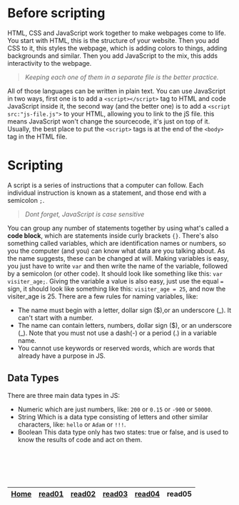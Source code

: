 # Before scripting
HTML, CSS and JavaScript work together to make webpages come to life.
You start with HTML, this is the structure of your website. 
Then you add CSS to it, this styles the webpage, which is adding colors to things, adding backgrounds and similar.
Then you add JavaScript to the mix, this adds interactivity to the webpage.  
> _Keeping each one of them in a separate file is the better practice._

All of those languages can be written in plain text.
You can use JavaScript in two ways, first one is to add a `<script></script>` tag to HTML and code JavaScript inside it, the second way (and the better one) is to add a `<script src:"js-file.js">` to your HTML, allowing you to link to the jS file.
this means JavaScript won't change the sourcecode, it's just on top of it.
Usually, the best place to put the `<script>` tags is at the end of the `<body>` tag in the HTML file.

# Scripting
A script is a series of instructions that a computer can follow. Each individual instruction is known as a statement, and those end with a semicolon `;`.
> _Dont forget, JavaScript is case sensitive_

You can group any number of statements together by using what's called a **code block**, which are statements inside curly brackets `{}`.
There's also something called variables, which are identification names or numbers, so you the computer (and you) can know what data are you talking about. As the name suggests, these can be changed at will.
Making variables is easy, you just have to write `var` and then write the name of the variable, followed by a semicolon (or other code).
It should look like something like this: `var visiter_age;`.
Giving the variable a value is also easy, just use the equal `=` sign, it should look like something like this: `visiter_age = 25`, and now the visiter_age is 25.
There are a few rules for naming variables, like:
* The name must begin with a letter, dollar sign ($),or an underscore (_). It can't start with a number. 
* The name can contain letters, numbers, dollar sign ($), or an 
underscore (_). Note that you must not use a dash(-) or a period (.) in a variable name. 
* You cannot use keywords or reserved words, which are words that already have a purpose in JS. 
## Data Types
There are three main data types in JS:
* Numeric
which are just numbers, like: `200` or `0.15` or `-900` or `50000`.
* String 
Which is a data type consisting of letters and other similar characters, like: `hello` or `Adam` or `!!!`.
* Boolean
This data type only has two states: true or false, and is used to know the results of code and act on them.


<br></br>
<br></br>

| [Home](https://suhaib-ersan.github.io/reading-notes/) | [read01](https://suhaib-ersan.github.io/reading-notes/read01) | [read02](https://suhaib-ersan.github.io/reading-notes/read02) | [read03](https://suhaib-ersan.github.io/reading-notes/read03) | [read04](https://suhaib-ersan.github.io/reading-notes/read04) | **read05** |
|-|-|-|-|-|-|